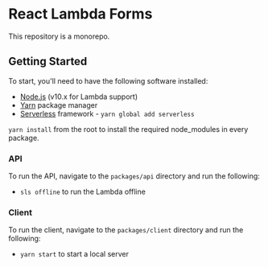 # React Lambda Forms

This repository is a monorepo.

## Getting Started

To start, you'll need to have the following software installed:

- [Node.js](https://nodejs.org) (v10.x for Lambda support)
- [Yarn](https://yarnpkg.com) package manager
- [Serverless](https://serverless.com/) framework - `yarn global add serverless`

`yarn install` from the root to install the required node_modules in every package.

### API

To run the API, navigate to the `packages/api` directory and run the following:

- `sls offline` to run the Lambda offline

### Client

To run the client, navigate to the `packages/client` directory and run the following:

- `yarn start` to start a local server
